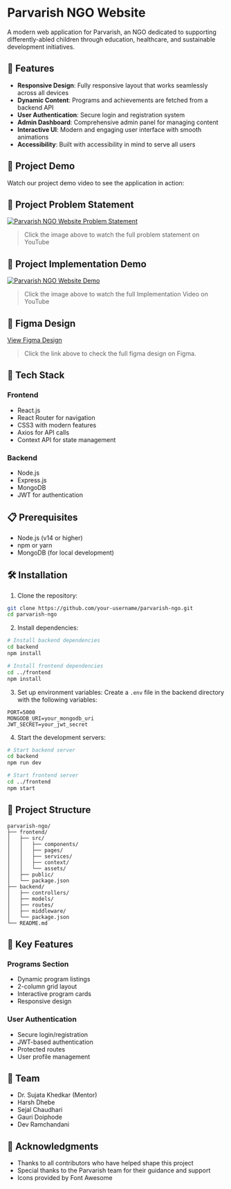 # Parvarish NGO Website

A modern web application for Parvarish, an NGO dedicated to supporting differently-abled children through education, healthcare, and sustainable development initiatives.

## 🌟 Features

- **Responsive Design**: Fully responsive layout that works seamlessly across all devices
- **Dynamic Content**: Programs and achievements are fetched from a backend API
- **User Authentication**: Secure login and registration system
- **Admin Dashboard**: Comprehensive admin panel for managing content
- **Interactive UI**: Modern and engaging user interface with smooth animations
- **Accessibility**: Built with accessibility in mind to serve all users

## 🎥 Project Demo

Watch our project demo video to see the application in action:

## 🎥 Project Problem Statement
[![Parvarish NGO Website Problem Statement](https://youtu.be/cDAosFU1meE?si=ZSZaqbKNyKc_-ACo)](https://youtu.be/cDAosFU1meE?si=ZSZaqbKNyKc_-ACo)

> Click the image above to watch the full problem statement on YouTube

## 🎥 Project Implementation Demo
[![Parvarish NGO Website Demo](https://www.youtube.com/watch?v=l5BmD8ck5lQ)](https://www.youtube.com/watch?v=l5BmD8ck5lQ)


> Click the image above to watch the full Implementation Video on YouTube

## 🌟 Figma Design
[View Figma Design](https://www.figma.com/design/xRVT4MVnLkWdVeLSV45ADB/parvarish?node-id=291-108&t=7YdjDSr55wGdiGJS-1)

> Click the link above to check the full figma design on Figma.


## 🚀 Tech Stack

### Frontend
- React.js
- React Router for navigation
- CSS3 with modern features
- Axios for API calls
- Context API for state management

### Backend
- Node.js
- Express.js
- MongoDB
- JWT for authentication

## 📋 Prerequisites

- Node.js (v14 or higher)
- npm or yarn
- MongoDB (for local development)

## 🛠️ Installation

1. Clone the repository:
```bash
git clone https://github.com/your-username/parvarish-ngo.git
cd parvarish-ngo
```

2. Install dependencies:
```bash
# Install backend dependencies
cd backend
npm install

# Install frontend dependencies
cd ../frontend
npm install
```

3. Set up environment variables:
Create a `.env` file in the backend directory with the following variables:
```env
PORT=5000
MONGODB_URI=your_mongodb_uri
JWT_SECRET=your_jwt_secret
```

4. Start the development servers:
```bash
# Start backend server
cd backend
npm run dev

# Start frontend server
cd ../frontend
npm start
```

## 📁 Project Structure

```
parvarish-ngo/
├── frontend/
│   ├── src/
│   │   ├── components/
│   │   ├── pages/
│   │   ├── services/
│   │   ├── context/
│   │   └── assets/
│   ├── public/
│   └── package.json
├── backend/
│   ├── controllers/
│   ├── models/
│   ├── routes/
│   ├── middleware/
│   └── package.json
└── README.md
```

## 🔑 Key Features

### Programs Section
- Dynamic program listings
- 2-column grid layout
- Interactive program cards
- Responsive design

### User Authentication
- Secure login/registration
- JWT-based authentication
- Protected routes
- User profile management




## 👥 Team
- Dr. Sujata Khedkar (Mentor)
- Harsh Dhebe
- Sejal Chaudhari
- Gauri Doiphode
- Dev Ramchandani



## 🙏 Acknowledgments

- Thanks to all contributors who have helped shape this project
- Special thanks to the Parvarish team for their guidance and support
- Icons provided by Font Awesome 
